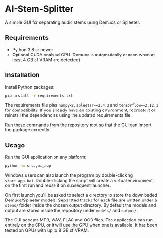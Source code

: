 # AI-Stem-Splitter

A simple GUI for separating audio stems using Demucs or Spleeter.

## Requirements

- Python 3.8 or newer
- Optional CUDA enabled GPU (Demucs is automatically chosen when at least
  4&nbsp;GB of VRAM are detected)


## Installation

Install Python packages:

```bash
pip install -r requirements.txt
```

The requirements file pins `numpy<2`, `spleeter==2.4.2` and
`tensorflow==2.12.1` for compatibility. If you already have an existing
environment, recreate it or reinstall the dependencies using the updated
requirements file.

Run these commands from the repository root so that the GUI can import the
package correctly.

## Usage

Run the GUI application on any platform:

```bash
python -m src.gui_app
```

Windows users can also launch the program by double-clicking
`start_app.bat`.
Double-clicking the script will create a virtual environment on the first run
and reuse it on subsequent launches.

On first launch you'll be asked to select a directory to store the downloaded
Demucs/Spleeter models. Separated tracks for each file are written under a
`stems/` folder inside the chosen output directory. By default the models and
output are stored inside the repository under `models/` and `output/`.

The GUI accepts MP3, WAV, FLAC and OGG files. The application can run entirely
on the CPU, or it will use the GPU when one is available. It has been tested on
GPUs with up to 8&nbsp;GB of VRAM.
